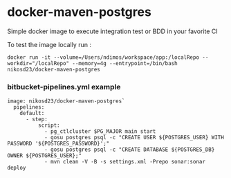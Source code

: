 # docker-maven-postgres

Simple docker image to execute integration test or BDD in your favorite CI

To test the image locally run : 

``docker run -it --volume=/Users/ndimos/workspace/app:/localRepo --workdir="/localRepo" --memory=4g --entrypoint=/bin/bash nikosd23/docker-maven-postgres ``

### bitbucket-pipelines.yml example

```
image: nikosd23/docker-maven-postgres`
  pipelines:
    default:
      - step:
          script:
            - pg_ctlcluster $PG_MAJOR main start
            - gosu postgres psql -c "CREATE USER ${POSTGRES_USER} WITH PASSWORD '${POSTGRES_PASSWORD}';"
            - gosu postgres psql -c "CREATE DATABASE ${POSTGRES_DB} OWNER ${POSTGRES_USER};"
            - mvn clean -V -B -s settings.xml -Prepo sonar:sonar deploy
```
